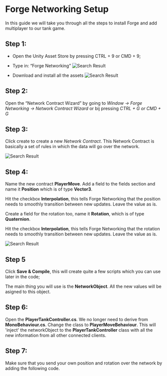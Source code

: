 # Forge Networking Setup
In this guide we will take you through all the steps to install Forge and add multiplayer to our tank game.

## Step 1:
- Open the Unity Asset Store by pressing CTRL + 9 or CMD + 9;
- Type in: “Forge Networking”
![Search Result](./Images/Forge/Search-result.png)


- Download and install all the assets
![Search Result](./Images/Forge/Import.png)

## Step 2:
Open the “Network Contract Wizard” by going to *Window -> Forge Networking -> Network Contract Wizard* or bij pressing *CTRL + G or CMD + G*

## Step 3:
Click create to create a new *Network Contract*. This Network Contract is basically a set of rules in which the data will go over the network.

![Search Result](./Images/Forge/Network-contract-wizard.png)

## Step 4:
Name the new contract **PlayerMove**. Add a field to the fields section and name it **Position** which is of type **Vector3**.  

Hit the checkbox **Interpolation**, this tells Forge Networking that the position needs to smoothly transition between new updates. Leave the value as is.



Create a field for the rotation too, name it **Rotation**, which is of type **Quaternion**.

Hit the checkbox **Interpolation**, this tells Forge Networking that the rotation needs to smoothly transition between new updates. Leave the value as is.  

![Search Result](./Images/Forge/PlayerMove-Settings.png)

## Step 5
Click **Save & Compile**, this will create quite a few scripts which you can use later in the code;

The main thing you will use is the **NetworkObject**. All the new values will be asigned to this object.

## Step 6:
Open the **PlayerTankController.cs**. We no longer need to derive from **MonoBehaviour.cs**. Change the class to **PlayerMoveBehaviour**. This will 'inject' the networkObject to the **PlayerTankController** class with all the new information from all other connected clients.

## Step 7:
Make sure that you send your own position and rotation over the network by adding the following code.






